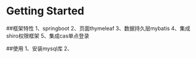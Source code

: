 # Getting Started
##框架特性
1、springboot
2、页面thymeleaf
3、数据持久层mybatis
4、集成shiro权限框架
5、集成cas单点登录

##使用
1、安装mysql库
2、